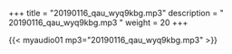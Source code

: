 +++
title = "20190116_qau_wyq9kbg.mp3"
description = " 20190116_qau_wyq9kbg.mp3 "
weight = 20
+++

{{< myaudio01 mp3="20190116_qau_wyq9kbg.mp3" >}}

